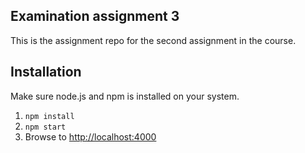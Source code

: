 ## Examination assignment 3
This is the assignment repo for the second assignment in the course. 

## Installation
Make sure node.js and npm is installed on your system.

1. `npm install`
2. `npm start`
3. Browse to [http://localhost:4000](http://localhost:4000)
